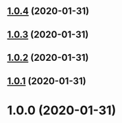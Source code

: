 ## [1.0.4](https://github.com/newhighsco/release-config/compare/v1.0.3...v1.0.4) (2020-01-31)

## [1.0.3](https://github.com/newhighsco/release-config/compare/v1.0.2...v1.0.3) (2020-01-31)

## [1.0.2](https://github.com/newhighsco/release-config/compare/v1.0.1...v1.0.2) (2020-01-31)

## [1.0.1](https://github.com/newhighsco/release-config/compare/v1.0.0...v1.0.1) (2020-01-31)

# 1.0.0 (2020-01-31)
